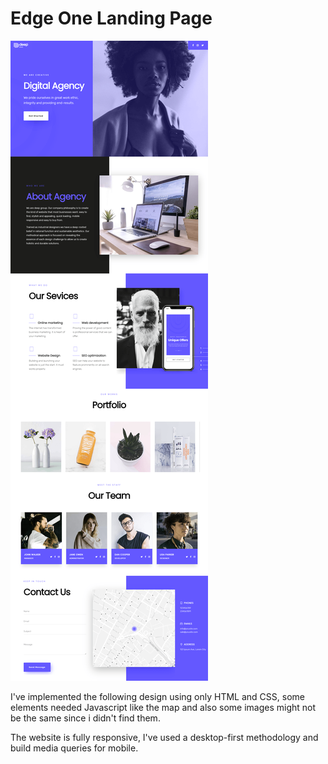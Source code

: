 # Edge One Landing Page

[![Design Image](readme/cd52d7105051993.5f70d0d1f1bea.png)](https://www.behance.net/gallery/105051993/Edge_One-landing-page?tracking_source=search_projects%7Clanding+page)

I've implemented the following design using only HTML and CSS, some elements needed Javascript like the map and also some images might not be the same since i didn't find them.

The website is fully responsive, I've used a desktop-first methodology and build media queries for mobile.